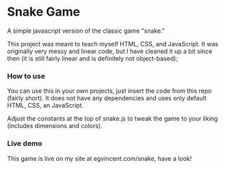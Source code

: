 # Snake Game
A simple javascript version of the classic game "snake."

This project was meant to teach myself HTML, CSS, and JavaScript. It was originally very messy and linear code, but I have cleaned it up a bit since then (it is still fairly linear and is definitely not object-based);

### How to use
You can use this in your own projects, just insert the code from this repo (fairly short). It does not have any dependencies and uses only default HTML, CSS, an JavaScript.

Adjust the constants at the top of snake.js to tweak the game to your liking (includes dimensions and colors).

### Live demo
This game is live on my site at egvincent.com/snake, have a look!